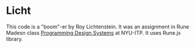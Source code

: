 # Licht
This code is a "boom"-er by Roy Lichtenstein. It was an assignment in Rune Madesn class [Programming Design Systems](http://printingcode.runemadsen.com/) at NYU-ITP. It uses Rune.js library.
